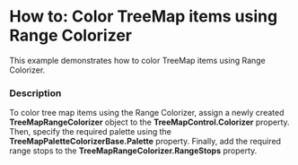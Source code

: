 # How to: Color TreeMap items using Range Colorizer


This example demonstrates how to color TreeMap items using Range Colorizer.


<h3>Description</h3>

<p>To color tree map items using the Range Colorizer, assign a newly created <strong>TreeMapRangeColorizer</strong> object to the <strong>TreeMapControl.Colorizer</strong> property. Then, specify the required palette using the <strong>TreeMapPaletteColorizerBase.Palette</strong> property. Finally, add the required range stops to the <strong>TreeMapRangeColorizer.RangeStops</strong> property.</p>

<br/>


